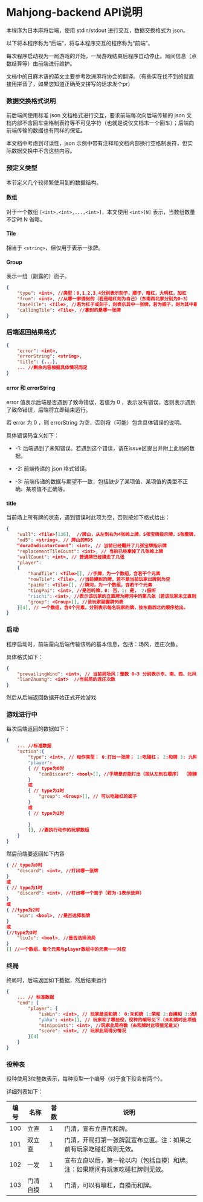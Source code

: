 # Mahjong-backend API说明

本程序为日本麻将后端，使用 stdin/stdout 进行交互，数据交换格式为 json。

以下将本程序称为“后端”，将与本程序交互的程序称为“前端”。

每次程序启动视为一局游戏的开始，一局游戏结束后程序自动停止。局间信息（点数结算等）由前端进行维护。

文档中的日麻术语的英文主要参考欧洲麻将协会的翻译。（有些实在找不到的就直接用拼音了，如果您知道正确英文拼写的话求发个pr）

### 数据交换格式说明

前后端间使用标准 json 文档格式进行交互，要求前端每次向后端传输的 json 文档内部不含回车空格制表符等不可见字符（也就是说仅文档末一个回车）；后端向前端传输的数据也有同样的保证。

本文档中考虑到可读性，json 示例中带有注释和文档内部换行空格制表符，但实际数据交换中不含这些内容。

### 预定义类型

本节定义几个较频繁使用到的数据结构。

#### 数组

对于一个数组 ``[<int>,<int>,...,<int>]``，本文使用 ``<int>[N]`` 表示，当数组数量不定时 N 省略。

#### Tile

相当于 ``<string>``，但仅用于表示一张牌。

#### Group

表示一组（副露的）面子。

```json
{
    "type": <int>, //类型：0,1,2,3,4分别表示刻子，顺子，暗杠，大明杠，加杠
    "from": <int>, //从哪一家得到的（若是暗杠则为自己）（东南西北家分别为0~3）
    "baseTile": <Tile>, //若为杠子或刻子，则表示其中一张牌，若为顺子，则为其中最小的牌
    "callingTile": <Tile>, //拿到的是哪一张牌
}
```



### 后端返回结果格式

```json
{
    "error": <int>,
    "errorString": <string>,
    "title": {...},
    ... //剩余内容根据具体情况而定
}
```

#### error 和 errorString

error 值表示后端是否遇到了致命错误，若值为 0 ，表示没有错误，否则表示遇到了致命错误，后端将立即结束运行。

若 error 为 0 ，则 errorString 为空，否则将（可能）包含具体错误的说明。

具体错误码含义如下：

* -1: 后端遇到了未知错误。若遇到这个错误，请在issue区提出并附上此局的数据。

* -2: 前端传递的 json 格式错误。

* -3: 前端传递的数据与期望不一致，包括缺少了某项值、某项值的类型不正确、某项值不正确等。

#### title

当前场上所有牌的状态，遇到错误时此项为空，否则按如下格式给出：
```json
{
	"wall": <Tile>[136],  //牌山，从左到右为4张岭上牌，5张宝牌指示牌，5张壁牌，124张普通牌
	"md5": <string>, // 牌山的MD5
	“doraIndicatorCount”: <int>, // 当前已经翻开了几张宝牌指示牌
	"replacementTileCount": <int>, // 当前已经拿掉了几张岭上牌
	"wallCount": <int>, // 普通牌已经摸走了几张
	"player": 
	{
		"handTile": <Tile>[], //手牌，为一个数组，含若干个元素
		"nowTile": <Tile>, //当前摸到的牌，若不是当前玩家出牌则为空
		"paiHe": <Tile>[], //牌河，为一个数组，含若干个元素
		"tingPai": <int>, //是否听牌，0: 否，1: 是， 2:振听
		"riichi": <int>, //表示该玩家的立直牌为牌河中的第几张（若该玩家未立直则为0，已立直但没有立直牌则为-1）
		"group": <Group>[], //该玩家副露牌列表
	}[4], // 一个数组，含4个元素，分别表示每名玩家的牌，按东南西北的顺序给出。
}
```

### 启动

程序启动时，前端需向后端传输该局的基本信息，包括：场风，连庄次数。

具体格式如下：

```json
{
	"prevailingWind": <int>, // 当前局场风：整数 0~3 分别表示东、南、西、北风场
	"lianZhuang": <int>  //当前局的连庄次数  
}
```

然后从后端返回数据开始正式开始游戏

### 游戏进行中

每次后端返回的数据如下：

```json
{
	... //标准数据
	"action":{
		"type": <int>, // 动作类型： 0:打出一张牌； 1:吃碰杠； 2:和牌 3: 九种九牌
		"player": 
		{ // type为0时
			"canDiscard": <bool>[], //手牌是否能打出（按从左到右顺序） （刚摸到的牌视为最后一张）
		}
		或
		{ // type为1时
			"group": <Group>[], // 可以吃碰杠的面子
		}
		或
		{ // type为2时
            
		}
		[], //要执行动作的玩家数组
	}
}

```

然后前端要返回如下内容

```json
{ // type为0时
    "discard": <int>, //打出哪一张牌
}
或
{ // type为1时
    "discard": <int>, //打出哪一个面子（若为-1表示放弃）
}
或
{ //type为2时
    "win": <bool>, //是否选择和牌
}
或
{//type为3时
    "liuJu": <bool>, //是否选择流局
}
[] //一个数组，每个元素与player数组中的元素一一对应
```

### 终局

终局时，后端返回如下数据，然后结束运行

```json
{
	... // 标准数据
	"end": {
		"player": {
			"isWin": <int>, // 玩家是否和牌： 0:未和牌 1:荣和 2:自摸和 3:流局满贯 4:荒牌流局（未听牌） 5:荒牌流局（听牌） TODO:特殊流局
            "yaku": <int>[], // 玩家和了哪些役，役种的编号见下（未和牌时此项值无意义）
        	"minipoints": <int>, //玩家此局符数（未和牌时此项值无意义）
            "score": <int>, // 玩家此局得分情况
		}[4]
	}
}
```


### 役种表

役种使用3位整数表示，每种役型一个编号（对于食下役会有两个）。

详细列表如下：

| 编号 | 名称     | 番数 | 说明                                                         |
| ---- | -------- | ---- | ------------------------------------------------------------ |
| 100  | 立直     | 1    | 门清，宣布立直而和牌。                                       |
| 101  | 双立直   | 1    | 门清，开局打第一张牌就宣布立直。注：如果之前有玩家吃碰杠牌则无效。 |
| 102  | 一发     | 1    | 宣布立直以后，第一轮以内（包括自摸）和牌。注：如果期间有玩家吃碰杠牌则无效。 |
| 103  | 门清自摸 | 1    | 门清，可以有暗杠，自摸而和牌。                               |

